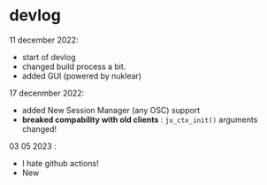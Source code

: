 # devlog
11 december 2022:
- start of devlog
- changed build process a bit.
- added GUI (powered by nuklear)

17 decenmber 2022:
- added New Session Manager (any OSC) support
- **breaked compability with old clients** : `ju_ctx_init()` arguments changed!

03 05 2023 :
- I hate github actions!
- New 
